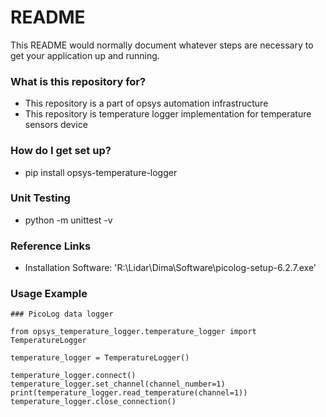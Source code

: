 # README #

This README would normally document whatever steps are necessary to get your application up and running.

### What is this repository for? ###

* This repository is a part of opsys automation infrastructure
* This repository is temperature logger implementation for temperature sensors device

### How do I get set up? ###

* pip install opsys-temperature-logger

### Unit Testing

* python -m unittest -v

### Reference Links

* Installation Software: 'R:\Lidar\Dima\Software\picolog-setup-6.2.7.exe'

### Usage Example
```
### PicoLog data logger

from opsys_temperature_logger.temperature_logger import TemperatureLogger

temperature_logger = TemperatureLogger()

temperature_logger.connect()
temperature_logger.set_channel(channel_number=1)
print(temperature_logger.read_temperature(channel=1))
temperature_logger.close_connection()
```